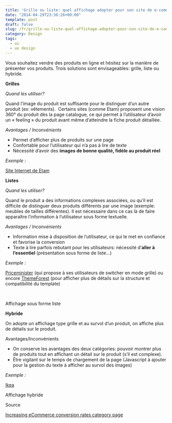 ```yaml
---
title: 'Grille ou liste: quel affichage adopter pour son site de e-commerce ?'
date: "2014-04-29T23:36:26+00:00"
template: post
draft: false
slug: /fr/grille-ou-liste-quel-affichage-adopter-pour-son-site-de-e-commerce/
category: Design
tags:
  - ui
  - ux design
---
```

Vous souhaitez vendre des produits en ligne et hésitez sur la manière de présenter vos produits. Trois solutions sont envisageables: grille, liste ou hybride.

**Grilles**

_Quand les utiliser?_

Quand l&rsquo;image du produit est suffisante pour le distinguer d&rsquo;un autre produit (ex: vêtements).  Certains sites (comme Etam) proposent une vision 360° du produit dès la page catalogue, ce qui permet à l&rsquo;utilisateur d&rsquo;avoir un « feeling » du produit avant même d&rsquo;atteindre la fiche produit détaillée.

_Avantages / Inconvénients_

  * Permet d&rsquo;afficher plus de produits sur une page
  * Confortable pour l&rsquo;utilisateur qui n&rsquo;a pas à lire de texte
  * Nécessité d&rsquo;avoir des **images de bonne qualité, fidèle au produit réel**

_Exemple :_

[Site Internet de Etam](http://www.etam.com/maillots-de-bain/la-collection/les-1-piece.html)

**Listes**

_Quand les utiliser?_

Quand le produit a des informations complexes associées, ou qu&rsquo;il est difficile de distinguer deux produits différents par une image (exemple: meubles de tailles différentes). Il est nécessaire dans ce cas là de faire apparaître l&rsquo;information à l&rsquo;utilisateur sous forme textuelle.

_Avantages / Inconvénients_

  * Information mise à disposition de l&rsquo;utilisateur, ce qui le met en confiance et favorise la conversion
  * Texte à lire parfois rebutant pour les utilisateurs: nécessité d&rsquo;**aller à l&rsquo;essentiel** (présentation sous forme de liste&#8230;)

_Exemple :_

[Priceminister](http://www.priceminister.com/nav/Jeux-Video-et-Consoles) (qui propose à ses utilisateurs de switcher en mode grille) ou encore [ThemeForest](http://themeforest.net/category/all) (pour afficher plus de détails sur la structure et compatibilité du template)

&nbsp;

Affichage sous forme liste

**Hybride**

On adopte un affichage type grille et au survol d&rsquo;un produit, on affiche plus de détails sur le produit.

Avantages/Inconvénients

  * On conserve les avantages des deux catégories: pouvoir montrer plus de produits tout en affichant un détail sur le produit (s&rsquo;il est complexe).
  * Être vigilant sur le temps de chargement de la page (Javascript à ajouter pour la gestion du texte à afficher au survol des images)

_Exemple :_

[Ikea](http://www.ikea.com/fr/fr/catalog/categories/departments/bathroom/20719/) 
  
Affichage hybride

Source

[Increasing eCommerce conversion rates category page](http://uxmovement.com/navigation/increasing-ecommerce-conversion-rates-category-page/)

<!-- AddThis Advanced Settings generic via filter on the_content -->

<!-- AddThis Share Buttons generic via filter on the_content -->